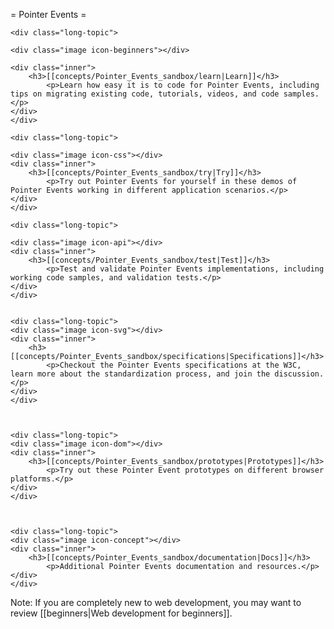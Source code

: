 = Pointer Events =

<div class="topic-container">

    <div class="long-topic">

	<div class="image icon-beginners"></div>

	<div class="inner">
	    <h3>[[concepts/Pointer_Events_sandbox/learn|Learn]]</h3>
            <p>Learn how easy it is to code for Pointer Events, including tips on migrating existing code, tutorials, videos, and code samples.</p>
	</div>
    </div>

    <div class="long-topic">

	<div class="image icon-css"></div>
	<div class="inner">
	    <h3>[[concepts/Pointer_Events_sandbox/try|Try]]</h3>
            <p>Try out Pointer Events for yourself in these demos of Pointer Events working in different application scenarios.</p>
	</div>
    </div>

    <div class="long-topic">

	<div class="image icon-api"></div>
	<div class="inner">
	    <h3>[[concepts/Pointer_Events_sandbox/test|Test]]</h3>
            <p>Test and validate Pointer Events implementations, including working code samples, and validation tests.</p>
	</div>
    </div>


    <div class="long-topic">
	<div class="image icon-svg"></div>
	<div class="inner">
	    <h3>[[concepts/Pointer_Events_sandbox/specifications|Specifications]]</h3>
            <p>Checkout the Pointer Events specifications at the W3C, learn more about the standardization process, and join the discussion.</p>
	</div>
    </div>



    <div class="long-topic">
	<div class="image icon-dom"></div>
	<div class="inner">
	    <h3>[[concepts/Pointer_Events_sandbox/prototypes|Prototypes]]</h3>
            <p>Try out these Pointer Event prototypes on different browser platforms.</p>
	</div>
    </div>



    <div class="long-topic">
	<div class="image icon-concept"></div>
	<div class="inner">
	    <h3>[[concepts/Pointer_Events_sandbox/documentation|Docs]]</h3>
            <p>Additional Pointer Events documentation and resources.</p>
	</div>
    </div>


</div>
<div class="clearfixboth"></div>


Note: If you are completely new to web development, you may want to review [[beginners|Web development for beginners]].